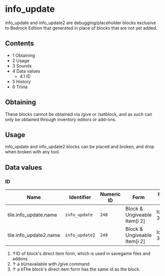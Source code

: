 # info_update
info_update and info_update2 are debugging/placeholder blocks exclusive to Bedrock Edition that generated in place of blocks that are not yet added.

## Contents
- 1 Obtaining
- 2 Usage
- 3 Sounds
- 4 Data values
	- 4.1 ID
- 5 History
- 6 Trivia

## Obtaining
These blocks cannot be obtained via /give or /setblock, and as such can only be obtained through inventory editors or add-ons.

## Usage
info_update and info_update2 blocks can be placed and broken, and drop when broken with any tool.

## Data values
### ID
| Name                   | Identifier     | Numeric ID | Form                         | Item ID[i 1]   | Translation key |
|------------------------|----------------|------------|------------------------------|----------------|-----------------|
| tile.info_update.name  | `info_update`  | `248`      | Block & Ungiveable Item[i 2] | Identical[i 3] | —               |
| tile.info_update2.name | `info_update2` | `249`      | Block & Ungiveable Item[i 2] | Identical[i 3] | —               |

1. ↑ID of block's direct item form, which is used in savegame files and addons.
2. ↑ a bUnavailable with /give command
3. ↑ a bThe block's direct item form has the same id as the block.



